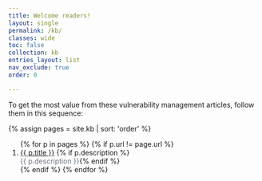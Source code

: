 ```yaml
---
title: Welcome readers!
layout: single
permalink: /kb/
classes: wide
toc: false
collection: kb
entries_layout: list
nav_exclude: true
order: 0

---
```


To get the most value from these vulnerability management articles, follow them in this sequence:

{% assign pages = site.kb | sort: 'order' %}
<ol>
{% for p in pages %}
  {% if p.url != page.url %}
  <li>
    <a href="{{ p.url | relative_url }}">{{ p.title }}</a>
    {% if p.description %}<br><span style="color:#6b7280">{{ p.description }}</span>{% endif %}
  </li>
  {% endif %}
{% endfor %}
</ol>
